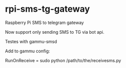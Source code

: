 # rpi-sms-tg-gateway
Raspberry Pi SMS to telegram gateway

Now support only sending SMS to TG via bot api.

Testes with gammu-smsd

Add to gammu config:

  RunOnReceive = sudo python /path/to/the/receivesms.py

